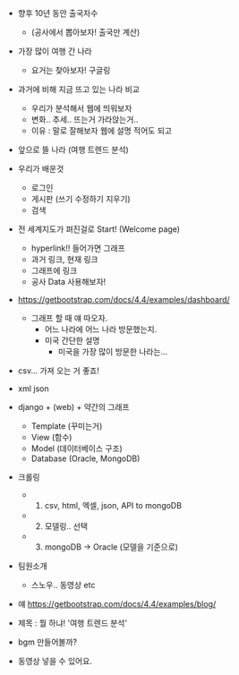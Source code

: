 - 향후 10년 동안 출국자수 
  - (공사에서 뽑아보자! 출국만 계산)
- 가장 많이 여행 간 나라
  - 요거는 찾아보자! 구글링
- 과거에 비해 지금 뜨고 있는 나라 비교
  - 우리가 분석해서 웹에 띄워보자
  - 변화.. 추세.. 뜨는거 가라앉는거..
  - 이유 : 말로 잘해보자 웹에 설명 적어도 되고
- 앞으로 뜰 나라 (여행 트렌드 분석)


- 우리가 배운것
  - 로그인
  - 게시판 (쓰기 수정하기 지우기)
  - 검색


- 전 세계지도가 펴진걸로 Start! (Welcome page)
  - hyperlink!! 들어가면 그래프
  - 과거 링크, 현재 링크
  - 그래프에 링크
  - 공사 Data 사용해보자!

- https://getbootstrap.com/docs/4.4/examples/dashboard/
  - 그래프 할 때 얘 따오자.
    - 어느 나라에 어느 나라 방문했는지.
    - 미국 간단한 설명
      - 미국을 가장 많이 방문한 나라는...



- csv... 가져 오는 거 좋죠!
- xml json



- django + (web) + 약간의 그래프
  - Template (꾸미는거)
  - View (함수)
  - Model (데이터베이스 구조)
  - Database (Oracle, MongoDB)
- 크롤링
  - 1) csv, html, 엑셀, json, API to mongoDB 
  - 2) 모델링.. 선택
  - 3) mongoDB -> Oracle (모델을 기준으로)



- 팀원소개
  - 스노우.. 동영상 etc

- 얘 https://getbootstrap.com/docs/4.4/examples/blog/


- 제목 : 뭘 하냐! '여행 트렌드 분석'
- bgm 만들어볼까?
- 동영상 넣을 수 있어요.

  